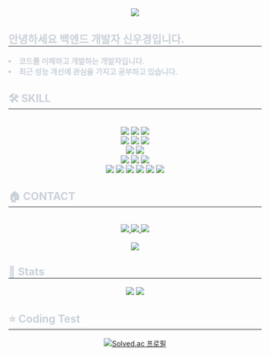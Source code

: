 

<!-- 
https://github-profile-readme-editor.netlify.app
-->

<div align= "center">
    <img src="https://capsule-render.vercel.app/api?type=waving&color=auto&height=120&text=Hello%20Wordl!%20I'm%20우경&animation=fadeIn&fontColor=ffffff&fontSize=70" />
    </div>
    <div style="text-align: left;"> 
    <h2 style="border-bottom: 1px solid #21262d; color: #c9d1d9;"> 안녕하세요 백엔드 개발자 신우경입니다. </h2>  
    <div style="font-weight: 700; font-size: 15px; text-align: left; color: #c9d1d9;"> <li> 코드를 이해하고 개발하는 개발자입니다.</li><li> 최근 성능 개선에 관심을 가지고 공부하고 있습니다. </div> 
    </div>
    <div style="text-align: left;">
    <h2 style="border-bottom: 1px solid #21262d; color: #c9d1d9;"> 🛠️ SKILL </h2> <br> 
    <div  align= "center">
          <img src="https://img.shields.io/badge/java-%23ED8B00.svg?style=for-the-badge&logo=openjdk&logoColor=white">
          <img src="https://img.shields.io/badge/c-%2300599C.svg?style=for-the-badge&logo=c&logoColor=white">
          <img src="https://img.shields.io/badge/c++-%2300599C.svg?style=for-the-badge&logo=c%2B%2B&logoColor=white"> <br/>
          <img src="https://img.shields.io/badge/Amazon AWS-232F3E?style=for-the-badge&logo=Amazon AWS&logoColor=white">
          <img src="https://img.shields.io/badge/Amazon S3-569A31?style=for-the-badge&logo=Amazon S3&logoColor=white">
          <img src="https://img.shields.io/badge/Linux-FCC624?style=for-the-badge&logo=Linux&logoColor=white"> <br/>
          <img src="https://img.shields.io/badge/Github-181717?style=for-the-badge&logo=Github&logoColor=white">
          <img src="https://img.shields.io/badge/git-%23F05033.svg?style=for-the-badge&logo=git&logoColor=white"> <br/>
          <img src="https://img.shields.io/badge/MySQL-4479A1?style=for-the-badge&logo=MySQL&logoColor=white">
          <img src="https://img.shields.io/badge/Postman-FF6C37?style=for-the-badge&logo=postman&logoColor=white">
          <img src="https://img.shields.io/badge/IntelliJIDEA-000000.svg?style=for-the-badge&logo=intellij-idea&logoColor=white"> <br/>
          <img src="https://img.shields.io/badge/Notion-000000?style=for-the-badge&logo=Notion&logoColor=white">
          <img src="https://img.shields.io/badge/Slack-4A154B?style=for-the-badge&logo=Slack&logoColor=white">
          <img src="https://img.shields.io/badge/Discord-5865F2?style=for-the-badge&logo=Discord&logoColor=white">
          <img src="https://img.shields.io/badge/Spring-6DB33F?style=for-the-badge&logo=Spring&logoColor=white">
          <img src="https://img.shields.io/badge/Spring Boot-6DB33F?style=for-the-badge&logo=Spring Boot&logoColor=white">
          <img src="https://img.shields.io/badge/JWT-black?style=for-the-badge&logo=JSON%20web%20tokens&logoColor=white">
      </div>
    </div>
    <div style="text-align: left;">
    <h2 style="border-bottom: 1px solid #21262d; color: #c9d1d9;"> 🏠 CONTACT </h2> <br> 
    <div align= "center"> <a href=https://velog.io/@kung036/posts> <img src="https://img.shields.io/badge/Velog-20C997?style=for-the-badge&logo=Velog&logoColor=white&link=https://velog.io/@kung036/posts"> </a>
         <a href=https://ukung036.notion.site/6ac67a93af5e4bf18a99492d0f163770?pvs=4> <img src="https://img.shields.io/badge/Notion-000000?style=for-the-badge&logo=Notion&logoColor=white&link=https://ukung036.notion.site/6ac67a93af5e4bf18a99492d0f163770?pvs=4"> </a>
         <a href=mailto:sinariari3@gmail.com> <img src="https://img.shields.io/badge/Gmail-EA4335?style=for-the-badge&logo=Gmail&logoColor=white&link=mailto:sinariari3@gmail.com"> </a>
          </div>  <br> 
    <div align= "center"> <a href="https://hits.seeyoufarm.com"> <img src="https://hits.seeyoufarm.com/api/count/incr/badge.svg?url=https%3A%2F%2Fgithub.com%2Fkung036%2F&count_bg=%23000000&title_bg=%23000000&icon=github.svg&icon_color=%23FFFFFF&title=GitHub&edge_flat=false"/></a>
       </div> 
    </div>
    <div style="text-align: left;"> 
    <h2 style="border-bottom: 1px solid #21262d; color: #c9d1d9;"> 🏅 Stats </h2> <div align= "center"> <img src="https://github-readme-stats.vercel.app/api?username=kung036&bg_color=180,000000,&title_color=000000&text_color=000000"
         /> <img src="https://github-readme-stats.vercel.app/api/top-langs/?username=kung036&layout=compact&bg_color=180,000000,&title_color=000000&text_color=000000"
           />
    </div> 
    </div>

<h2 style="border-bottom: 1px solid #21262d; color: #c9d1d9;"> ⭐ Coding Test </h2> <div align= "center">
    
[![Solved.ac 프로필](http://mazassumnida.wtf/api/v2/generate_badge?boj=rakun009)](https://solved.ac/rakun009)
    
    


<!--
**kung036/kung036** is a ✨ _special_ ✨ repository because its `README.md` (this file) appears on your GitHub profile.

Here are some ideas to get you started:

- 🔭 I’m currently working on ...
- 🌱 I’m currently learning ...
- 👯 I’m looking to collaborate on ...
- 🤔 I’m looking for help with ...
- 💬 Ask me about ...
- 📫 How to reach me: ...
- 😄 Pronouns: ...
- ⚡ Fun fact: ...
-->
